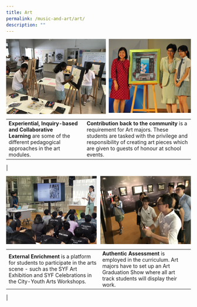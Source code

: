 ```yaml
---
title: Art
permalink: /music-and-art/art/
description: ""
---
```

<img src="/images/musicnart5.jpg" style="width:54%" align=left>
<img src="/images/musicnart6.jpg" style="width:44.5%" align=right>

<br clear="left">

|  |  |
|---|---|
| **Experiential, Inquiry-based and Collaborative Learning** are some of the different pedagogical approaches in the art modules. | **Contribution back to the community** is a requirement for Art majors. These students are tasked with the privilege and responsibility of creating art pieces which are given to guests of honour at school events. |
|

<img src="/images/musicnart7.jpg" style="width:49%" align=left>
<img src="/images/musicnart8.jpg" style="width:49%" align=right>

<br clear="left">

|  |  |
|---|---|
| **External Enrichment** is a platform for students to participate in the arts scene - such as the SYF Art Exhibition and SYF Celebrations in the City-Youth Arts Workshops. | **Authentic Assessment** is employed in the curriculum. Art majors have to set up an Art Graduation Show where all art track students will display their work. |
|